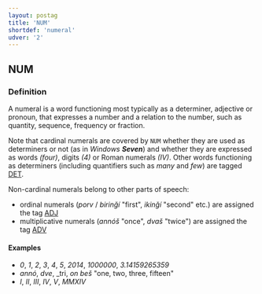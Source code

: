 ```yaml
---
layout: postag
title: 'NUM'
shortdef: 'numeral'
udver: '2'
---
```


## NUM

### Definition

A numeral is a word functioning most typically as a determiner, adjective or pronoun, that expresses a number and a relation to the number, 
such as quantity, sequence, frequency or fraction.

Note that cardinal numerals are covered by `NUM` whether they are used as determiners or not (as in _Windows <b>Seven</b>_) and whether 
they are expressed as words _(four)_, digits _(4)_ or Roman numerals _(IV)_.
Other words functioning as determiners (including quantifiers such as _many_ and _few_) are tagged [DET](DET.md).


Νon-cardinal numerals belong to other parts of speech: 
- ordinal numerals  (_porv_ / _birinǧí_ "first", _ikinǧí_ "second" etc.) are assigned the tag [ADJ](ADJ.md)
- multiplicative numerals (_annóš_ "once", _dvaš_ "twice") are assigned the tag [ADV](ADV.md)

#### Examples

- _0_, _1_, _2_, _3_, _4_, _5_, _2014_, _1000000_, _3.14159265359_
- _annó_, _dve_, _tri, _on beš_ "one, two, three, fifteen"
- _I_, _II_, _III_, _IV_, _V_, _MMXIV_

<!-- Interlanguage links updated Út 9. května 2023, 20:03:26 CEST -->
